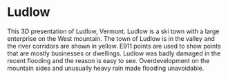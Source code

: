 # Ludlow
 This 3D presentation of Ludlow, Vermont. Ludlow is a ski town with a large enterprise on the West mountain.
 The town of Ludlow is in the valley and the river corridors are shown in yellow. 
 E911 points are used to show points that are mostly businesses or dwellings.
 Ludlow was badly damaged in the recent flooding and the reason is easy to see.
 Overdevelopment on the mountain sides and unusually heavy rain made flooding unavoidable.
 
